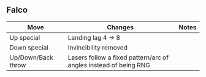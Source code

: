 ## Falco
| Move |  Changes | Notes |
| --- | --- | --- |
| Up special | Landing lag 4 -> 8 | |
| Down special | Invincibility removed | |
| Up/Down/Back throw | Lasers follow a fixed pattern/arc of angles instead of being RNG | |

